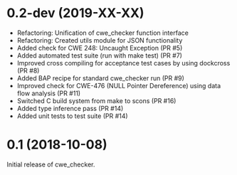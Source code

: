 0.2-dev (2019-XX-XX)
=====

-   Refactoring: Unification of cwe_checker function interface
-   Refactoring: Created utils module for JSON functionality
-   Added check for CWE 248: Uncaught Exception (PR #5)
-   Added automated test suite (run with make test) (PR #7)
-   Improved cross compiling for acceptance test cases by using dockcross (PR #8)
-   Added BAP recipe for standard cwe_checker run (PR #9)
-   Improved check for CWE-476 (NULL Pointer Dereference) using data flow analysis (PR #11)
-   Switched C build system from make to scons (PR #16)
-   Added type inference pass (PR #14)
-   Added unit tests to test suite (PR #14)

0.1 (2018-10-08)
=====

Initial release of cwe_checker.
